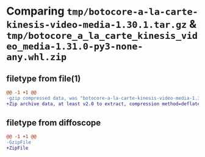 # Comparing `tmp/botocore-a-la-carte-kinesis-video-media-1.30.1.tar.gz` & `tmp/botocore_a_la_carte_kinesis_video_media-1.31.0-py3-none-any.whl.zip`

## filetype from file(1)

```diff
@@ -1 +1 @@
-gzip compressed data, was "botocore-a-la-carte-kinesis-video-media-1.30.1.tar", last modified: Thu Jul  6 01:45:11 2023, max compression
+Zip archive data, at least v2.0 to extract, compression method=deflate
```

## filetype from diffoscope

```diff
@@ -1 +1 @@
-GzipFile
+ZipFile
```

